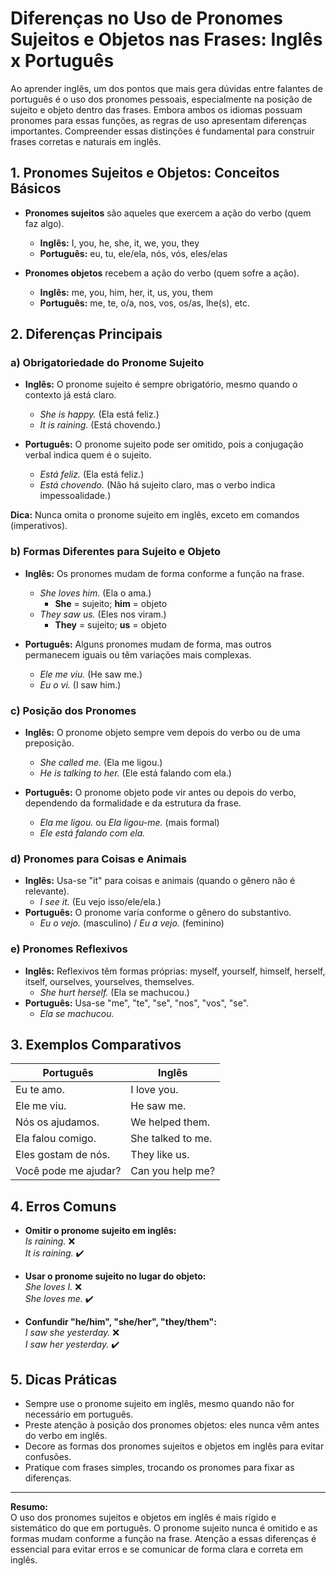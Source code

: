 
# Diferenças no Uso de Pronomes Sujeitos e Objetos nas Frases: Inglês x Português

Ao aprender inglês, um dos pontos que mais gera dúvidas entre falantes de português é o uso dos pronomes pessoais, especialmente na posição de sujeito e objeto dentro das frases. Embora ambos os idiomas possuam pronomes para essas funções, as regras de uso apresentam diferenças importantes. Compreender essas distinções é fundamental para construir frases corretas e naturais em inglês.

## 1. Pronomes Sujeitos e Objetos: Conceitos Básicos

- **Pronomes sujeitos** são aqueles que exercem a ação do verbo (quem faz algo).
  - **Inglês:** I, you, he, she, it, we, you, they
  - **Português:** eu, tu, ele/ela, nós, vós, eles/elas

- **Pronomes objetos** recebem a ação do verbo (quem sofre a ação).
  - **Inglês:** me, you, him, her, it, us, you, them
  - **Português:** me, te, o/a, nos, vos, os/as, lhe(s), etc.

## 2. Diferenças Principais

### a) Obrigatoriedade do Pronome Sujeito

- **Inglês:** O pronome sujeito é sempre obrigatório, mesmo quando o contexto já está claro.
  - _She is happy._ (Ela está feliz.)
  - _It is raining._ (Está chovendo.)

- **Português:** O pronome sujeito pode ser omitido, pois a conjugação verbal indica quem é o sujeito.
  - _Está feliz._ (Ela está feliz.)
  - _Está chovendo._ (Não há sujeito claro, mas o verbo indica impessoalidade.)

**Dica:** Nunca omita o pronome sujeito em inglês, exceto em comandos (imperativos).

### b) Formas Diferentes para Sujeito e Objeto

- **Inglês:** Os pronomes mudam de forma conforme a função na frase.
  - _She loves him._ (Ela o ama.)
    - **She** = sujeito; **him** = objeto
  - _They saw us._ (Eles nos viram.)
    - **They** = sujeito; **us** = objeto

- **Português:** Alguns pronomes mudam de forma, mas outros permanecem iguais ou têm variações mais complexas.
  - _Ele me viu._ (He saw me.)
  - _Eu o vi._ (I saw him.)

### c) Posição dos Pronomes

- **Inglês:** O pronome objeto sempre vem depois do verbo ou de uma preposição.
  - _She called me._ (Ela me ligou.)
  - _He is talking to her._ (Ele está falando com ela.)

- **Português:** O pronome objeto pode vir antes ou depois do verbo, dependendo da formalidade e da estrutura da frase.
  - _Ela me ligou._ ou _Ela ligou-me._ (mais formal)
  - _Ele está falando com ela._

### d) Pronomes para Coisas e Animais

- **Inglês:** Usa-se "it" para coisas e animais (quando o gênero não é relevante).
  - _I see it._ (Eu vejo isso/ele/ela.)
- **Português:** O pronome varia conforme o gênero do substantivo.
  - _Eu o vejo._ (masculino) / _Eu a vejo._ (feminino)

### e) Pronomes Reflexivos

- **Inglês:** Reflexivos têm formas próprias: myself, yourself, himself, herself, itself, ourselves, yourselves, themselves.
  - _She hurt herself._ (Ela se machucou.)
- **Português:** Usa-se "me", "te", "se", "nos", "vos", "se".
  - _Ela se machucou._

## 3. Exemplos Comparativos

| Português                | Inglês                |
|--------------------------|-----------------------|
| Eu te amo.               | I love you.           |
| Ele me viu.              | He saw me.            |
| Nós os ajudamos.         | We helped them.       |
| Ela falou comigo.        | She talked to me.     |
| Eles gostam de nós.      | They like us.         |
| Você pode me ajudar?     | Can you help me?      |

## 4. Erros Comuns

- **Omitir o pronome sujeito em inglês:**  
  _Is raining._ ❌  
  _It is raining._ ✔️

- **Usar o pronome sujeito no lugar do objeto:**  
  _She loves I._ ❌  
  _She loves me._ ✔️

- **Confundir "he/him", "she/her", "they/them":**  
  _I saw she yesterday._ ❌  
  _I saw her yesterday._ ✔️

## 5. Dicas Práticas

- Sempre use o pronome sujeito em inglês, mesmo quando não for necessário em português.
- Preste atenção à posição dos pronomes objetos: eles nunca vêm antes do verbo em inglês.
- Decore as formas dos pronomes sujeitos e objetos em inglês para evitar confusões.
- Pratique com frases simples, trocando os pronomes para fixar as diferenças.

---

**Resumo:**  
O uso dos pronomes sujeitos e objetos em inglês é mais rígido e sistemático do que em português. O pronome sujeito nunca é omitido e as formas mudam conforme a função na frase. Atenção a essas diferenças é essencial para evitar erros e se comunicar de forma clara e correta em inglês.

```
